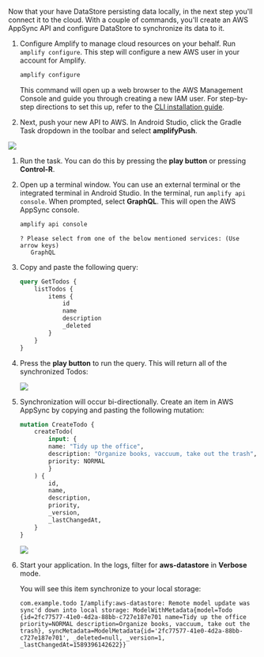 Now that your have DataStore persisting data locally, in the next step you'll connect it to the cloud. With a couple of commands, you'll create an AWS AppSync API and configure DataStore to synchronize its data to it.

1. Configure Amplify to manage cloud resources on your behalf. Run `amplify configure`. This step will configure a new AWS user in your account for Amplify.

    ```bash
    amplify configure
    ```

   This command will open up a web browser to the AWS Management Console and guide you through creating a new IAM user. For step-by-step directions to set this up, refer to the [CLI installation guide](~/cli/start/install.md).

1. Next, push your new API to AWS. In Android Studio, click the Gradle Task dropdown in the toolbar and select **amplifyPush**.

  ![](~/images/lib/getting-started/android/set-up-android-studio-run-task-dropdown-amplifyPush.png)

1. Run the task. You can do this by pressing the **play button** or pressing **Control-R**.

1. Open up a terminal window. You can use an external terminal or the integrated terminal in Android Studio. In the terminal, run `amplify api console`. When prompted, select **GraphQL**. This will open the AWS AppSync console.

   ```bash
   amplify api console
   ```

   ```console
   ? Please select from one of the below mentioned services: (Use arrow keys)
      GraphQL 
   ```

1. Copy and paste the following query:

    ```graphql
    query GetTodos {
        listTodos {
            items {
                id
                name
                description
                _deleted
            }
        }
    }
    ```

1. Press the **play button** to run the query. This will return all of the synchronized Todos:

    ![](~/images/lib/getting-started/android/set-up-appsync-query.png)

1. Synchronization will occur bi-directionally. Create an item in AWS AppSync by copying and pasting the following mutation:

    ```graphql
    mutation CreateTodo {
        createTodo(
            input: {
            name: "Tidy up the office",
            description: "Organize books, vaccuum, take out the trash",
            priority: NORMAL
            }
        ) {
            id,
            name,
            description,
            priority,
            _version,
            _lastChangedAt,
        }
    }
    ```

    ![](~/images/lib/getting-started/android/set-up-appsync-create.png)

1. Start your application. In the logs, filter for **aws-datastore** in **Verbose** mode.

    You will see this item synchronize to your local storage:

    ```console
    com.example.todo I/amplify:aws-datastore: Remote model update was sync'd down into local storage: ModelWithMetadata{model=Todo {id=2fc77577-41e0-4d2a-88bb-c727e187e701 name=Tidy up the office priority=NORMAL description=Organize books, vaccuum, take out the trash}, syncMetadata=ModelMetadata{id='2fc77577-41e0-4d2a-88bb-c727e187e701', _deleted=null, _version=1, _lastChangedAt=1589396142622}}
    ```